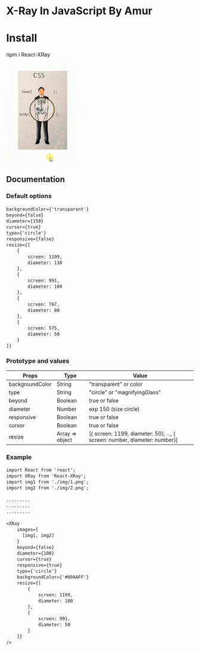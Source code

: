 # X-Ray In JavaScript By Amur

# Install

npm i React-XRay

<img src="../gif/x-ray.gif" />

## Documentation

### Default options

    backgroundColor={'transparent'}
    beyond={false}
    diameter={150}
    cursor={true}
    type={'circle'}
    responsive={false}
    resize={[
        {
            screen: 1199,
            diameter: 130
        },
        {
            screen: 991,
            diameter: 100
        },
        {
            screen: 767,
            diameter: 80
        },
        {
            screen: 575,
            diameter: 50
        }
    ]}

### Prototype and values

| Props            | Type             | Value                                                                     |
| ---------------- | ---------------- | ------------------------------------------------------------------------- |
| backgroundColor  | String           | "transparent" or color                                                    |
| type             | String           | "circle"  or "magnifyingGlass"                                            |
| beyond           | Boolean          | true  or false                                                            |
| diameter         | Number           | exp 150 (size circle)                                                     |
| responsive       | Boolean          | true  or false                                                            |
| cursor           | Boolean          | true  or false                                                            |
| resize           | Array => object  | [{ screen: 1199, diameter: 50}, ..., { screen: number, diameter: number}] |

### Example

    import React from 'react';
    import XRay from 'React-XRay';
    import img1 from './img/1.png';
    import img2 from './img/2.png';

    .........
    .........
    .........

    <XRay
        images={
          [img1, img2]
        }
        beyond={false}
        diameter={100}
        cursor={true}
        responsive={true}
        type={'circle'}
        backgroundColor={'#00AAFF'}
        resize={[
            {
                screen: 1199,
                diameter: 100
            },
            {
                screen: 991,
                diameter: 50
            }
        ]}
    />